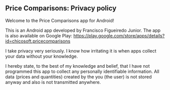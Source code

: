 ## Price Comparisons: Privacy policy

Welcome to the Price Comparisons app for Android!

This is an Android app developed by Francisco Figueiredo Junior. The app is also available on Google Play: https://play.google.com/store/apps/details?id=chicosoft.pricecomparisons

I take privacy very seriously.
I know how irritating it is when apps collect your data without your knowledge.

I hereby state, to the best of my knowledge and belief, that I have not programmed this app to collect any personally identifiable information. 
All data (prices and quantities) created by the you (the user) is not stored anyway and also is not transmitted anywhere.
